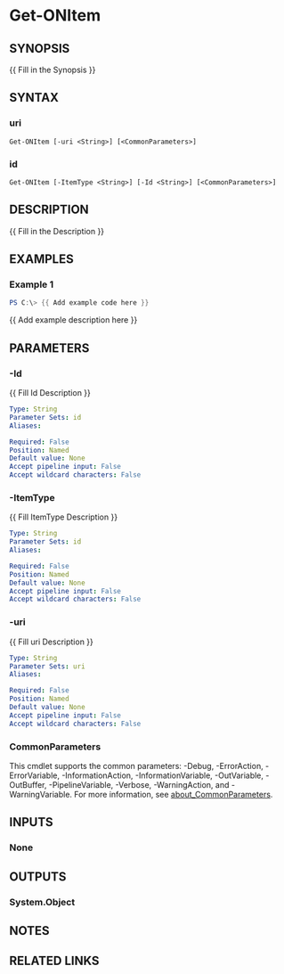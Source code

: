 # Get-ONItem

## SYNOPSIS
{{ Fill in the Synopsis }}

## SYNTAX

### uri
```
Get-ONItem [-uri <String>] [<CommonParameters>]
```

### id
```
Get-ONItem [-ItemType <String>] [-Id <String>] [<CommonParameters>]
```

## DESCRIPTION
{{ Fill in the Description }}

## EXAMPLES

### Example 1
```powershell
PS C:\> {{ Add example code here }}
```

{{ Add example description here }}

## PARAMETERS

### -Id
{{ Fill Id Description }}

```yaml
Type: String
Parameter Sets: id
Aliases:

Required: False
Position: Named
Default value: None
Accept pipeline input: False
Accept wildcard characters: False
```

### -ItemType
{{ Fill ItemType Description }}

```yaml
Type: String
Parameter Sets: id
Aliases:

Required: False
Position: Named
Default value: None
Accept pipeline input: False
Accept wildcard characters: False
```

### -uri
{{ Fill uri Description }}

```yaml
Type: String
Parameter Sets: uri
Aliases:

Required: False
Position: Named
Default value: None
Accept pipeline input: False
Accept wildcard characters: False
```

### CommonParameters
This cmdlet supports the common parameters: -Debug, -ErrorAction, -ErrorVariable, -InformationAction, -InformationVariable, -OutVariable, -OutBuffer, -PipelineVariable, -Verbose, -WarningAction, and -WarningVariable. For more information, see [about_CommonParameters](http://go.microsoft.com/fwlink/?LinkID=113216).

## INPUTS

### None

## OUTPUTS

### System.Object
## NOTES

## RELATED LINKS
